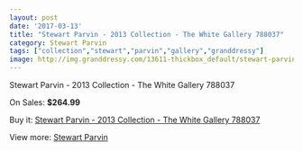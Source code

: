 ```yaml
---
layout: post
date: '2017-03-13'
title: "Stewart Parvin - 2013 Collection - The White Gallery 788037"
category: Stewart Parvin
tags: ["collection","stewart","parvin","gallery","granddressy"]
image: http://img.granddressy.com/13611-thickbox_default/stewart-parvin-2013-collection-the-white-gallery-788037.jpg
---
```

Stewart Parvin - 2013 Collection - The White Gallery 788037

On Sales: **$264.99**
<a href="https://www.granddressy.com/en/stewart-parvin/12679-stewart-parvin-2013-collection-the-white-gallery-788037.html"><amp-img layout="responsive" width="600" height="600" src="//img.granddressy.com/13611-thickbox_default/stewart-parvin-2013-collection-the-white-gallery-788037.jpg" alt="Stewart Parvin - 2013 Collection - The White Gallery 788037 0" /></a>

Buy it: [Stewart Parvin - 2013 Collection - The White Gallery 788037](https://www.granddressy.com/en/stewart-parvin/12679-stewart-parvin-2013-collection-the-white-gallery-788037.html "Stewart Parvin - 2013 Collection - The White Gallery 788037")

View more: [Stewart Parvin](https://www.granddressy.com/en/110-stewart-parvin "Stewart Parvin")